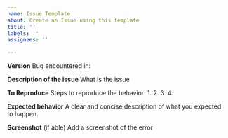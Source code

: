 ```yaml
---
name: Issue Template
about: Create an Issue using this template
title: ''
labels: ''
assignees: ''

---
```


**Version**
Bug encountered in:

**Description of the issue**
What is the issue

**To Reproduce**
Steps to reproduce the behavior:
1.
2. 
3. 
4. 

**Expected behavior**
A clear and concise description of what you expected to happen.

**Screenshot**
(if able) Add a screenshot of the error
